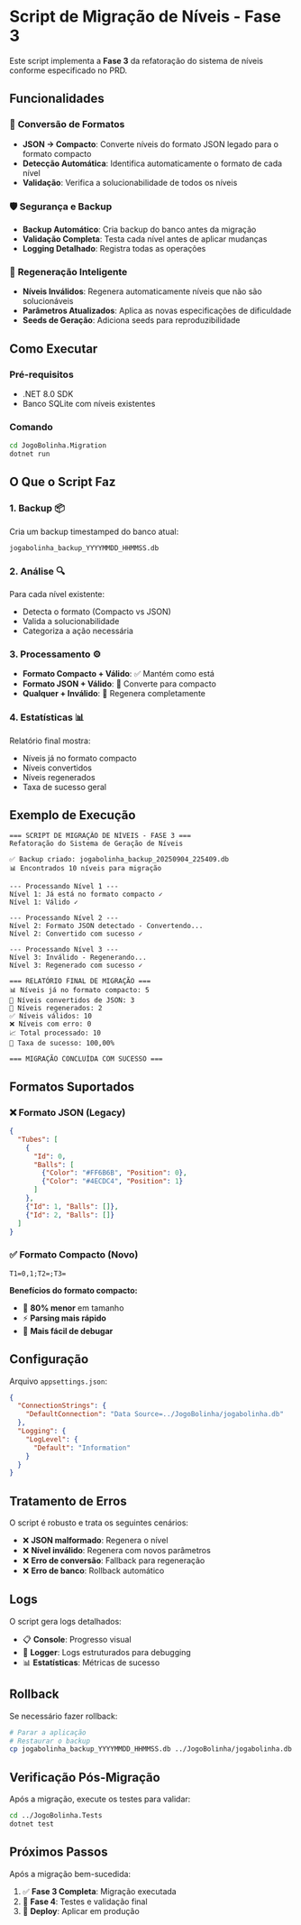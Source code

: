 # Script de Migração de Níveis - Fase 3

Este script implementa a **Fase 3** da refatoração do sistema de níveis conforme especificado no PRD.

## Funcionalidades

### 🔄 **Conversão de Formatos**
- **JSON → Compacto**: Converte níveis do formato JSON legado para o formato compacto
- **Detecção Automática**: Identifica automaticamente o formato de cada nível
- **Validação**: Verifica a solucionabilidade de todos os níveis

### 🛡️ **Segurança e Backup**
- **Backup Automático**: Cria backup do banco antes da migração
- **Validação Completa**: Testa cada nível antes de aplicar mudanças
- **Logging Detalhado**: Registra todas as operações

### 🔧 **Regeneração Inteligente**
- **Níveis Inválidos**: Regenera automaticamente níveis que não são solucionáveis
- **Parâmetros Atualizados**: Aplica as novas especificações de dificuldade
- **Seeds de Geração**: Adiciona seeds para reproduzibilidade

## Como Executar

### Pré-requisitos
- .NET 8.0 SDK
- Banco SQLite com níveis existentes

### Comando
```bash
cd JogoBolinha.Migration
dotnet run
```

## O Que o Script Faz

### 1. **Backup** 📦
Cria um backup timestamped do banco atual:
```
jogabolinha_backup_YYYYMMDD_HHMMSS.db
```

### 2. **Análise** 🔍
Para cada nível existente:
- Detecta o formato (Compacto vs JSON)
- Valida a solucionabilidade
- Categoriza a ação necessária

### 3. **Processamento** ⚙️
- **Formato Compacto + Válido**: ✅ Mantém como está
- **Formato JSON + Válido**: 🔄 Converte para compacto
- **Qualquer + Inválido**: 🔄 Regenera completamente

### 4. **Estatísticas** 📊
Relatório final mostra:
- Níveis já no formato compacto
- Níveis convertidos
- Níveis regenerados
- Taxa de sucesso geral

## Exemplo de Execução

```
=== SCRIPT DE MIGRAÇÃO DE NÍVEIS - FASE 3 ===
Refatoração do Sistema de Geração de Níveis

✅ Backup criado: jogabolinha_backup_20250904_225409.db
📊 Encontrados 10 níveis para migração

--- Processando Nível 1 ---
Nível 1: Já está no formato compacto ✓
Nível 1: Válido ✓

--- Processando Nível 2 ---
Nível 2: Formato JSON detectado - Convertendo...
Nível 2: Convertido com sucesso ✓

--- Processando Nível 3 ---
Nível 3: Inválido - Regenerando...
Nível 3: Regenerado com sucesso ✓

=== RELATÓRIO FINAL DE MIGRAÇÃO ===
📊 Níveis já no formato compacto: 5
🔄 Níveis convertidos de JSON: 3
🔄 Níveis regenerados: 2
✅ Níveis válidos: 10
❌ Níveis com erro: 0
📈 Total processado: 10
🎯 Taxa de sucesso: 100,00%

=== MIGRAÇÃO CONCLUÍDA COM SUCESSO ===
```

## Formatos Suportados

### ❌ **Formato JSON (Legacy)**
```json
{
  "Tubes": [
    {
      "Id": 0,
      "Balls": [
        {"Color": "#FF6B6B", "Position": 0},
        {"Color": "#4ECDC4", "Position": 1}
      ]
    },
    {"Id": 1, "Balls": []},
    {"Id": 2, "Balls": []}
  ]
}
```

### ✅ **Formato Compacto (Novo)**
```
T1=0,1;T2=;T3=
```

**Benefícios do formato compacto:**
- 🚀 **80% menor** em tamanho
- ⚡ **Parsing mais rápido**
- 🔧 **Mais fácil de debugar**

## Configuração

Arquivo `appsettings.json`:
```json
{
  "ConnectionStrings": {
    "DefaultConnection": "Data Source=../JogoBolinha/jogabolinha.db"
  },
  "Logging": {
    "LogLevel": {
      "Default": "Information"
    }
  }
}
```

## Tratamento de Erros

O script é robusto e trata os seguintes cenários:
- ❌ **JSON malformado**: Regenera o nível
- ❌ **Nível inválido**: Regenera com novos parâmetros
- ❌ **Erro de conversão**: Fallback para regeneração
- ❌ **Erro de banco**: Rollback automático

## Logs

O script gera logs detalhados:
- 📋 **Console**: Progresso visual
- 📝 **Logger**: Logs estruturados para debugging
- 📊 **Estatísticas**: Métricas de sucesso

## Rollback

Se necessário fazer rollback:
```bash
# Parar a aplicação
# Restaurar o backup
cp jogabolinha_backup_YYYYMMDD_HHMMSS.db ../JogoBolinha/jogabolinha.db
```

## Verificação Pós-Migração

Após a migração, execute os testes para validar:
```bash
cd ../JogoBolinha.Tests
dotnet test
```

## Próximos Passos

Após a migração bem-sucedida:
1. ✅ **Fase 3 Completa**: Migração executada
2. 🎯 **Fase 4**: Testes e validação final
3. 🚀 **Deploy**: Aplicar em produção